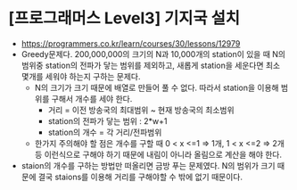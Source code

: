 # [프로그래머스 Level3] 기지국 설치
- https://programmers.co.kr/learn/courses/30/lessons/12979
- Greedy문제다. 200,000,000의 크기의 N과 10,000개의 station이 있을 때 N의 범위중 station의 전파가 닿는 범위를 제외하고, 새롭게 station을 세운다면 최소 몇개를 세워야 하는지 구하는 문제다.
  - N의 크기가 크기 때문에 배열로 만들어 풀 수 없다. 따라서 station을 이용해 범위를 구해서 개수를 세야 한다.
    - 거리 = 이전 방송국의 최대범위 ~ 현재 방송국의 최소범위
    - station의 전파가 닿는 범위 : 2*w+1
    - station의 개수 = 각 거리/전파범위
  - 한가지 주의해야 할 점은 개수를 구할 때 0 < x <=1 => 1개, 1 < x <=2 => 2개 등 이런식으로 구해야 하기 때문에 내림이 아니라 올림으로 계산을 해야 한다.
- staion의 개수를 구하는 방법만 떠올리면 금방 푸는 문제였다. N의 범위가 크기 때문에 결국 staions를 이용해 거리를 구해야할 수 밖에 없기 때문이다.